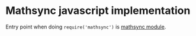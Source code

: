 # Mathsync javascript implementation

Entry point when doing `require('mathsync')` is [mathsync module](module-mathsync.html).

